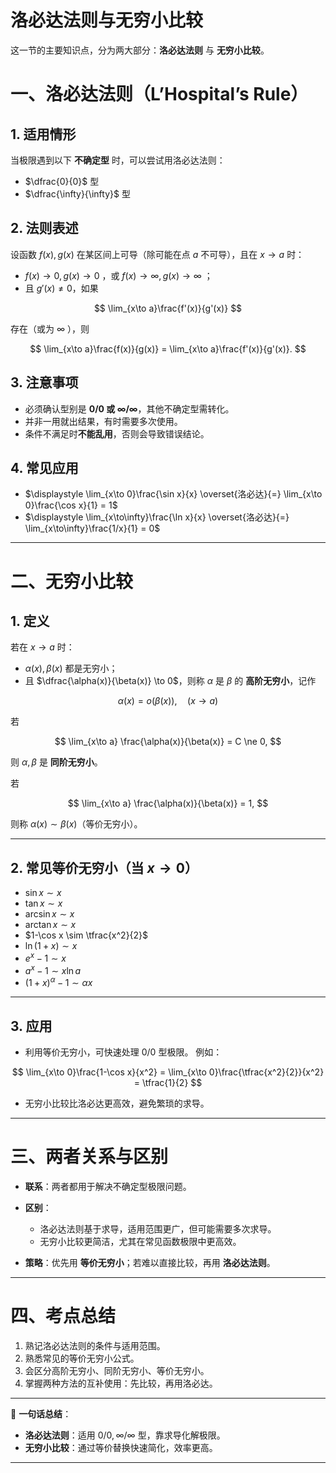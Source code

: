 # 洛必达法则与无穷小比较
这一节的主要知识点，分为两大部分：**洛必达法则** 与 **无穷小比较**。 


# 一、洛必达法则（L’Hospital’s Rule）

## 1. 适用情形

当极限遇到以下 **不确定型** 时，可以尝试用洛必达法则：

* $\dfrac{0}{0}$ 型
* $\dfrac{\infty}{\infty}$ 型

## 2. 法则表述

设函数 $f(x), g(x)$ 在某区间上可导（除可能在点 $a$ 不可导），且在 $x\to a$ 时：

* $f(x)\to 0, g(x)\to 0$ ，或 $f(x)\to\infty, g(x)\to\infty$ ；
* 且 $g'(x)\ne 0$，如果

$$
\lim_{x\to a}\frac{f'(x)}{g'(x)}
$$

  存在（或为 $\infty$ ），则

$$
\lim_{x\to a}\frac{f(x)}{g(x)} = \lim_{x\to a}\frac{f'(x)}{g'(x)}.
$$

## 3. 注意事项

* 必须确认型别是 **0/0 或 ∞/∞**，其他不确定型需转化。
* 并非一用就出结果，有时需要多次使用。
* 条件不满足时**不能乱用**，否则会导致错误结论。

## 4. 常见应用

* $\displaystyle \lim_{x\to 0}\frac{\sin x}{x} \overset{洛必达}{=} \lim_{x\to 0}\frac{\cos x}{1} = 1$
* $\displaystyle \lim_{x\to\infty}\frac{\ln x}{x} \overset{洛必达}{=} \lim_{x\to\infty}\frac{1/x}{1} = 0$

---

# 二、无穷小比较

## 1. 定义

若在 $x\to a$ 时：

* $\alpha(x), \beta(x)$ 都是无穷小；
* 且 $\dfrac{\alpha(x)}{\beta(x)} \to 0$，则称 $\alpha$ 是 $\beta$ 的 **高阶无穷小**，记作

$$
\alpha(x) = o(\beta(x)), \quad (x\to a)
$$

若

$$
\lim_{x\to a} \frac{\alpha(x)}{\beta(x)} = C \ne 0,
$$

则 $\alpha, \beta$ 是 **同阶无穷小**。

若

$$
\lim_{x\to a} \frac{\alpha(x)}{\beta(x)} = 1,
$$

则称 $\alpha(x)\sim \beta(x)$（等价无穷小）。

---

## 2. 常见等价无穷小（当 $x\to 0$）

* $\sin x \sim x$
* $\tan x \sim x$
* $\arcsin x \sim x$
* $\arctan x \sim x$
* $1-\cos x \sim \tfrac{x^2}{2}$
* $\ln(1+x) \sim x$
* $e^x-1 \sim x$
* $a^x-1 \sim x\ln a$
* $(1+x)^\alpha - 1 \sim \alpha x$

---

## 3. 应用

* 利用等价无穷小，可快速处理 $0/0$ 型极限。
  例如：

$$
\lim_{x\to 0}\frac{1-\cos x}{x^2} = \lim_{x\to 0}\frac{\tfrac{x^2}{2}}{x^2} = \tfrac{1}{2}
$$
* 无穷小比较比洛必达更高效，避免繁琐的求导。

---

# 三、两者关系与区别

* **联系**：两者都用于解决不确定型极限问题。
* **区别**：

  * 洛必达法则基于求导，适用范围更广，但可能需要多次求导。
  * 无穷小比较更简洁，尤其在常见函数极限中更高效。
* **策略**：优先用 **等价无穷小**；若难以直接比较，再用 **洛必达法则**。

---

# 四、考点总结

1. 熟记洛必达法则的条件与适用范围。
2. 熟悉常见的等价无穷小公式。
3. 会区分高阶无穷小、同阶无穷小、等价无穷小。
4. 掌握两种方法的互补使用：先比较，再用洛必达。

---

📌 **一句话总结**：

* **洛必达法则**：适用 $0/0, ∞/∞$ 型，靠求导化解极限。
* **无穷小比较**：通过等价替换快速简化，效率更高。

---


